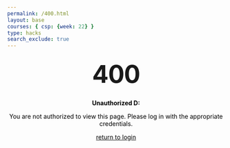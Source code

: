 ```yaml
---
permalink: /400.html
layout: base
courses: { csp: {week: 22} }
type: hacks
search_exclude: true
---
```


<style type="text/css" media="screen">
  .container {
    margin: 10px auto;
    max-width: 600px;
    text-align: center;
  }
  
  h1 {
    margin: 30px 0;
    font-size: 4em;
    line-height: 1;
    letter-spacing: -1px;
  }

  p, strong, a {
    color: black!important;
  } 
</style>

<div class="container">
  <h1>400</h1>
  <p><strong>Unauthorized D:</strong></p>
  <p>You are not authorized to view this page. Please log in with the appropriate credentials.</p>
  <a href="{{site.baseurl}}/login">return to login</a>
</div>